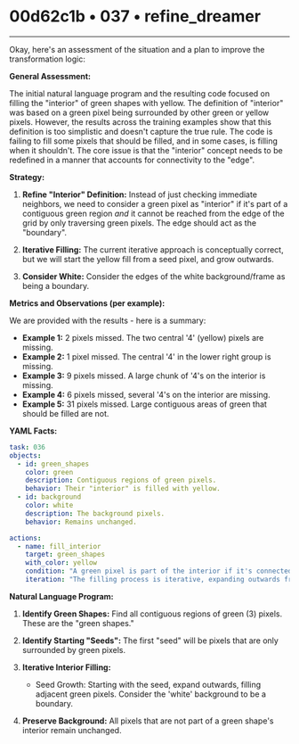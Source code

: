 # 00d62c1b • 037 • refine_dreamer

---
Okay, here's an assessment of the situation and a plan to improve the transformation logic:

**General Assessment:**

The initial natural language program and the resulting code focused on filling the "interior" of green shapes with yellow. The definition of "interior" was based on a green pixel being surrounded by other green or yellow pixels. However, the results across the training examples show that this definition is too simplistic and doesn't capture the true rule. The code is failing to fill some pixels that should be filled, and in some cases, is filling when it shouldn't. The core issue is that the "interior" concept needs to be redefined in a manner that accounts for connectivity to the "edge".

**Strategy:**

1.  **Refine "Interior" Definition:** Instead of just checking immediate neighbors, we need to consider a green pixel as "interior" if it's part of a contiguous green region *and* it cannot be reached from the edge of the grid by only traversing green pixels. The edge should act as the "boundary".

2.  **Iterative Filling:** The current iterative approach is conceptually correct, but we will start the yellow fill from a seed pixel, and grow outwards.

3.  **Consider White:** Consider the edges of the white background/frame as being a boundary.

**Metrics and Observations (per example):**

We are provided with the results - here is a summary:

*   **Example 1:** 2 pixels missed. The two central '4' (yellow) pixels are missing.
*   **Example 2:** 1 pixel missed. The central '4' in the lower right group is missing.
*   **Example 3:** 9 pixels missed. A large chunk of '4's on the interior is missing.
*   **Example 4:** 6 pixels missed, several '4's on the interior are missing.
*   **Example 5:** 31 pixels missed. Large contiguous areas of green that should be filled are not.

**YAML Facts:**

```yaml
task: 036
objects:
  - id: green_shapes
    color: green
    description: Contiguous regions of green pixels.
    behavior: Their "interior" is filled with yellow.
  - id: background
    color: white
    description: The background pixels.
    behavior: Remains unchanged.

actions:
  - name: fill_interior
    target: green_shapes
    with_color: yellow
    condition: "A green pixel is part of the interior if it's connected to other green pixels and can't be reached from the edge of the grid (or a white/0 pixel) by traversing only through green pixels."
    iteration: "The filling process is iterative, expanding outwards from the seed green cells."

```

**Natural Language Program:**

1.  **Identify Green Shapes:** Find all contiguous regions of green (3) pixels. These are the "green shapes."

2.  **Identify Starting "Seeds":** The first "seed" will be pixels that are only surrounded by green pixels.

3.  **Iterative Interior Filling:**
    *   Seed Growth: Starting with the seed, expand outwards, filling adjacent green pixels. Consider the 'white' background to be a boundary.

4.  **Preserve Background:** All pixels that are not part of a green shape's interior remain unchanged.

